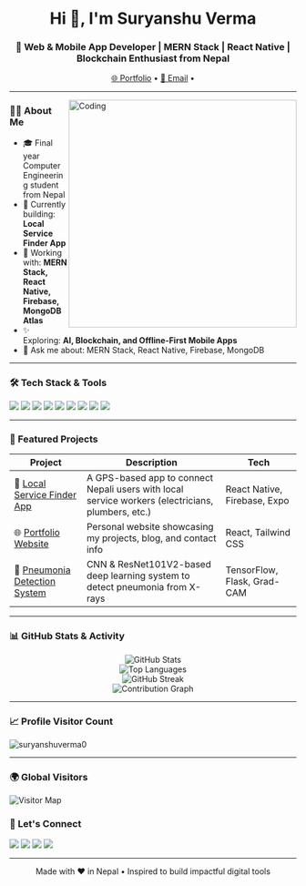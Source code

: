 <h1 align="center">Hi 👋, I'm Suryanshu Verma</h1>
<h3 align="center">🚀 Web & Mobile App Developer | MERN Stack | React Native | Blockchain Enthusiast from Nepal</h3>

<p align="center">
  <a href="https://suryanshuverma.com.np" target="_blank">🌐 Portfolio</a> • 
  <a href="mailto:suryanshuverma.dev@gmail.com">📩 Email</a> • 
</p>

---

<img align="right" alt="Coding" width="400" src="https://i.pinimg.com/originals/54/e3/7d/54e37d8074ebcde1d96c77d7b2a7f310.gif" />

### 👨‍💻 About Me

- 🎓 Final year Computer Engineering student from Nepal  
- 🌱 Currently building: **Local Service Finder App**  
- 🔭 Working with: **MERN Stack, React Native, Firebase, MongoDB Atlas**  
- ✨ Exploring: **AI, Blockchain, and Offline-First Mobile Apps**  
- 💬 Ask me about: MERN Stack, React Native, Firebase, MongoDB  

---

### 🛠️ Tech Stack & Tools

<p align="left">
  <img src="https://img.shields.io/badge/-React-61DAFB?style=flat&logo=react&logoColor=000" />
  <img src="https://img.shields.io/badge/-React_Native-20232A?style=flat&logo=react" />
  <img src="https://img.shields.io/badge/-Node.js-339933?style=flat&logo=node.js&logoColor=fff" />
  <img src="https://img.shields.io/badge/-Express.js-000000?style=flat&logo=express&logoColor=white" />
  <img src="https://img.shields.io/badge/-MongoDB-47A248?style=flat&logo=mongodb&logoColor=white" />
  <img src="https://img.shields.io/badge/-Firebase-FFCA28?style=flat&logo=firebase" />
  <img src="https://img.shields.io/badge/-TailwindCSS-38B2AC?style=flat&logo=tailwind-css" />
  <img src="https://img.shields.io/badge/-JavaScript-F7DF1E?style=flat&logo=javascript&logoColor=000" />
  <img src="https://img.shields.io/badge/-C/C++-00599C?style=flat&logo=cplusplus&logoColor=fff" />
</p>

---

### 🧩 Featured Projects

| Project | Description | Tech |
|--------|-------------|------|
| 🔧 [Local Service Finder App](https://github.com/suryanshuverma0/service-finder) | A GPS-based app to connect Nepali users with local service workers (electricians, plumbers, etc.) | React Native, Firebase, Expo |
| 🌐 [Portfolio Website](https://suryanshuverma.com.np) | Personal website showcasing my projects, blog, and contact info | React, Tailwind CSS |
| 🧠 [Pneumonia Detection System](https://github.com/suryanshuverma0/pneumonia-ai) | CNN & ResNet101V2-based deep learning system to detect pneumonia from X-rays | TensorFlow, Flask, Grad-CAM |

---
### 📊 GitHub Stats & Activity

<p align="center">
  <img src="https://github-readme-stats.vercel.app/api?username=suryanshuverma0&show_icons=true&theme=github_dark&hide_border=true" alt="GitHub Stats" />
  <br/>
  <img src="https://github-readme-stats.vercel.app/api/top-langs/?username=suryanshuverma0&layout=compact&theme=github_dark&hide_border=true" alt="Top Languages" />
  <br/>
  <img src="https://streak-stats.demolab.com?user=suryanshuverma0&theme=dark&hide_border=true" alt="GitHub Streak" />
  <br/>
  <img src="https://github-readme-activity-graph.vercel.app/graph?username=suryanshuverma0&theme=react-dark&hide_border=true&area=true" alt="Contribution Graph" />
</p>


---

### 📈 Profile Visitor Count

<p align="left">
  <img src="https://komarev.com/ghpvc/?username=suryanshuverma0&label=Profile%20Views&color=0e75b6&style=flat" alt="suryanshuverma0" />
</p>

---

### 🌍 Global Visitors

![Visitor Map](https://api.visitorbadge.io/api/visitors?path=suryanshuverma0&label=Global%20Visitors&countColor=%23263759)


### 🤝 Let's Connect

<p align="left">
  <a href="https://twitter.com/suryanshuverma5" target="_blank"><img src="https://img.shields.io/badge/-Twitter-1DA1F2?style=flat&logo=twitter" /></a>
  <a href="https://www.linkedin.com/in/suryanshu-verma0/" target="_blank"><img src="https://img.shields.io/badge/-LinkedIn-blue?style=flat&logo=linkedin" /></a>
  <a href="https://www.facebook.com/suryanshu010" target="_blank"><img src="https://img.shields.io/badge/-Facebook-1877F2?style=flat&logo=facebook&logoColor=white" /></a>
  <a href="https://www.instagram.com/suryanshu_0/" target="_blank"><img src="https://img.shields.io/badge/-Instagram-E4405F?style=flat&logo=instagram&logoColor=white" /></a>
</p>

---


<p align="center">Made with ❤️ in Nepal • Inspired to build impactful digital tools</p>
